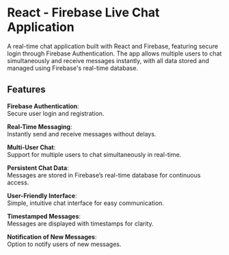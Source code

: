 # React - Firebase Live Chat Application

A real-time chat application built with React and Firebase, featuring secure login through Firebase Authentication. The app allows multiple users to chat simultaneously and receive messages instantly, with all data stored and managed using Firebase's real-time database.

## Features

**Firebase Authentication**:  
Secure user login and registration.

**Real-Time Messaging**:  
Instantly send and receive messages without delays.

**Multi-User Chat**:  
Support for multiple users to chat simultaneously in real-time.

**Persistent Chat Data**:  
Messages are stored in Firebase’s real-time database for continuous access.

**User-Friendly Interface**:  
Simple, intuitive chat interface for easy communication.

**Timestamped Messages**:  
Messages are displayed with timestamps for clarity.

**Notification of New Messages**:  
Option to notify users of new messages.